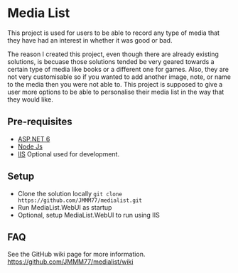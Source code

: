 # Media List
This project is used for users to be able to record any type of media that they have had an interest in whether it was good or bad.

The reason I created this project, even though there are already existing solutions, is becuase those solutions tended be very geared towards a certain type of media like books or a different one for games. Also, they are not very customisable so if you wanted to add another image, note, or name to the media then you were not able to. This project is supposed to give a user more options to be able to personalise their media list in the way that they would like.

## Pre-requisites
 - [ASP.NET 6](https://dotnet.microsoft.com/en-us/download/dotnet/6.0)
 - [Node Js](https://nodejs.org/en/download)
 - [IIS](https://answers.microsoft.com/en-us/windows/forum/all/how-to-enable-iis-on-windows-10-instantly/70a5a376-840e-4d79-b930-ccd7ec6f2844) Optional used for development.

## Setup
 - Clone the solution locally `git clone https://github.com/JMMM77/medialist.git`
 - Run MediaList.WebUI as startup
 - Optional, setup MediaList.WebUI to run using IIS

## FAQ
See the GitHub wiki page for more information. https://github.com/JMMM77/medialist/wiki